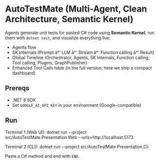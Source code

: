 ﻿# AutoTestMate (Multi-Agent, Clean Architecture, Semantic Kernel)

Agents generate unit tests for pasted C# code using **Semantic Kernel**, run them with `dotnet test`,
and visualize everything live:
- Agents flow
- SK Internals (Prompt â†’ LLM â†’ Stream â†’ Function calling â†’ Result)
- Global Timeline (Orchestrator, Agents, SK Internals, Function calling, Tool calling, Plugins, GraphPublisher)
- Enhanced Tool Calls table (in the full version; here we ship a compact dashboard)

## Prereqs
- .NET 8 SDK
- Set `GOOGLE_AI_API_KEY` in your environment (Google-compatible)

## Run
Terminal 1 (Web UI):
  dotnet run --project src/AutoTestMate.Presentation.Web --urls=http://localhost:5173

Terminal 2 (CLI):
  dotnet run --project src/AutoTestMate.Presentation.Cli

Paste a C# method and end with `END`.